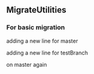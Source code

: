 ## MigrateUtilities
### For basic migration

adding a new line for master

adding a new line for testBranch

on master again
